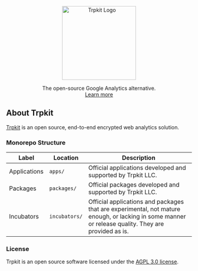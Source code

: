<p align="center" style="margin-top: 48px">
    <a href="https://github.com/trpkit/trpkit">
        <img width="200px" src="https://trpkit.com/branding/logo.svg" alt="Trpkit Logo">
    </a>
</p>
<p align="center">
    The open-source Google Analytics alternative.
    <br />
    <a href="https://trpkit.com">Learn more</a>
</p>

## About Trpkit

[Trpkit](https://trpkit.com) is an open source, end-to-end encrypted web analytics solution. 

### Monorepo Structure

| Label        | Location      | Description                                                                                                                                         |
|--------------|---------------|-----------------------------------------------------------------------------------------------------------------------------------------------------|
| Applications | `apps/`       | Official applications developed and supported by Trpkit LLC.                                                                                        |
| Packages     | `packages/`   | Official packages developed and supported by Trpkit LLC.                                                                                            |
| Incubators   | `incubators/` | Official applications and packages that are experimental, not mature enough, or lacking in some manner or release quality. They are provided as is. |

### License

Trpkit is an open source software licensed under the [AGPL 3.0 license](LICENSE).